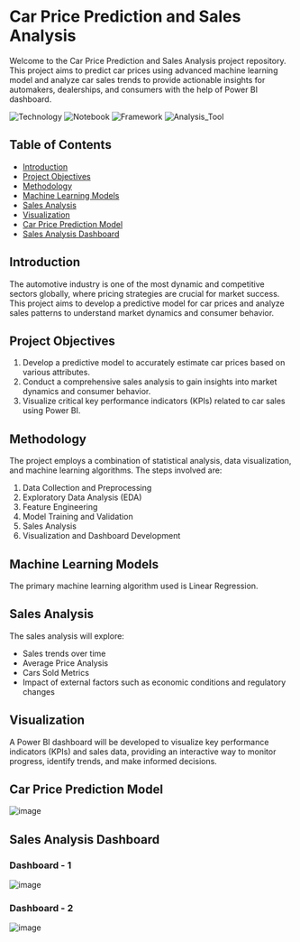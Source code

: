 # Car Price Prediction and Sales Analysis

Welcome to the Car Price Prediction and Sales Analysis project repository. This project aims to predict car prices using advanced machine learning model and analyze car sales trends to provide actionable insights for automakers, dealerships, and consumers with the help of Power BI dashboard.

![Technology](https://img.shields.io/badge/Technology-Python-blue)
![Notebook](https://img.shields.io/badge/Notebook-Google_Colab-orange)
![Framework](https://img.shields.io/badge/Framework-Streamlit-red)
![Analysis_Tool](https://img.shields.io/badge/Analysis_Tool-Power_BI-yellow)

## Table of Contents

- [Introduction](#introduction)
- [Project Objectives](#project-objectives)
- [Methodology](#methodology)
- [Machine Learning Models](#machine-learning-models)
- [Sales Analysis](#sales-analysis)
- [Visualization](#visualization)
- [Car Price Prediction Model](#car-Price-Prediction-Model)
- [Sales Analysis Dashboard](#sales-analysis-dashboard)

## Introduction

The automotive industry is one of the most dynamic and competitive sectors globally, where pricing strategies are crucial for market success. This project aims to develop a predictive model for car prices and analyze sales patterns to understand market dynamics and consumer behavior.

## Project Objectives

1. Develop a predictive model to accurately estimate car prices based on various attributes.
2. Conduct a comprehensive sales analysis to gain insights into market dynamics and consumer behavior.
3. Visualize critical key performance indicators (KPIs) related to car sales using Power BI.

## Methodology

The project employs a combination of statistical analysis, data visualization, and machine learning algorithms. The steps involved are:
1. Data Collection and Preprocessing
2. Exploratory Data Analysis (EDA)
3. Feature Engineering
4. Model Training and Validation
5. Sales Analysis
6. Visualization and Dashboard Development

## Machine Learning Models

The primary machine learning algorithm used is Linear Regression.

## Sales Analysis

The sales analysis will explore:
- Sales trends over time
- Average Price Analysis
- Cars Sold Metrics
- Impact of external factors such as economic conditions and regulatory changes

## Visualization

A Power BI dashboard will be developed to visualize key performance indicators (KPIs) and sales data, providing an interactive way to monitor progress, identify trends, and make informed decisions.

## Car Price Prediction Model

![image](https://github.com/rajan2133/Car-Price-Prediction-and-Sales-Analysis/assets/125083834/77b32762-3437-4beb-b115-f925e73c551b)

## Sales Analysis Dashboard

### Dashboard - 1
![image](https://github.com/rajan2133/Car-Price-Prediction-and-Sales-Analysis/assets/125083834/5c0031b9-3940-4e7e-a130-7b0cff8200ac)

### Dashboard - 2
![image](https://github.com/rajan2133/Car-Price-Prediction-and-Sales-Analysis/assets/125083834/8f0ac0e3-9da2-48ae-9c14-053138bdfe55)

